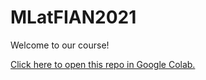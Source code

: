 # MLatFIAN2021

Welcome to our course!

[Click here to open this repo in Google Colab.](https://colab.research.google.com/github/HSE-LAMBDA/MLatFIAN2021/)

